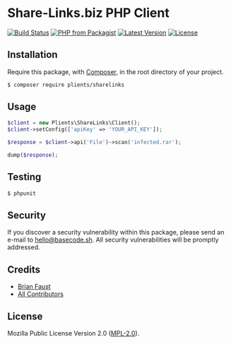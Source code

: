 # Share-Links.biz PHP Client

[![Build Status](https://img.shields.io/travis/plients/Share-Links.biz-PHP-Client/master.svg?style=flat-square)](https://travis-ci.org/plients/Share-Links.biz-PHP-Client)
[![PHP from Packagist](https://img.shields.io/packagist/php-v/plients/sharelinks.svg?style=flat-square)]()
[![Latest Version](https://img.shields.io/github/release/plients/Share-Links.biz-PHP-Client.svg?style=flat-square)](https://github.com/plients/Share-Links.biz-PHP-Client/releases)
[![License](https://img.shields.io/packagist/l/plients/Share-Links.biz-PHP-Client.svg?style=flat-square)](https://packagist.org/packages/plients/Share-Links.biz-PHP-Client)

## Installation

Require this package, with [Composer](https://getcomposer.org/), in the root directory of your project.

```bash
$ composer require plients/sharelinks
```

## Usage

```php
$client = new Plients\ShareLinks\Client();
$client->setConfig(['apiKey' => 'YOUR_API_KEY']);

$response = $client->api('File')->scan('infected.rar');

dump($response);
```

## Testing

``` bash
$ phpunit
```

## Security

If you discover a security vulnerability within this package, please send an e-mail to hello@basecode.sh. All security vulnerabilities will be promptly addressed.

## Credits

- [Brian Faust](https://github.com/faustbrian)
- [All Contributors](../../contributors)

## License

Mozilla Public License Version 2.0 ([MPL-2.0](./LICENSE)).
